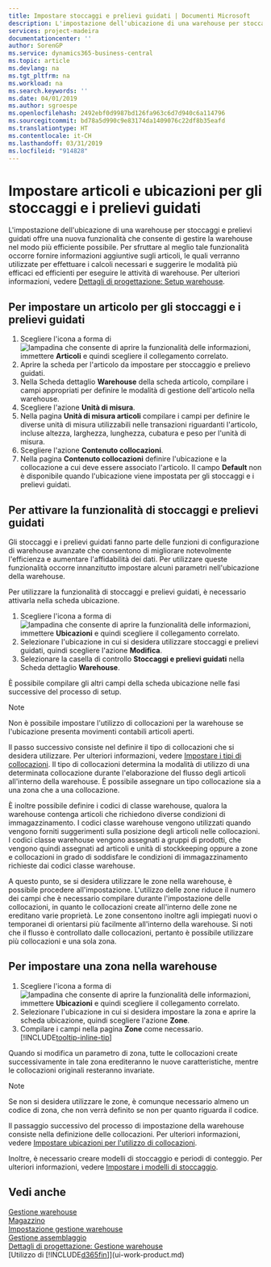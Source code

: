 ```yaml
---
title: Impostare stoccaggi e prelievi guidati | Documenti Microsoft
description: L'impostazione dell'ubicazione di una warehouse per stoccaggi e prelievi guidati offre una nuova funzionalità che consente di gestire la warehouse nel modo più efficiente possibile.
services: project-madeira
documentationcenter: ''
author: SorenGP
ms.service: dynamics365-business-central
ms.topic: article
ms.devlang: na
ms.tgt_pltfrm: na
ms.workload: na
ms.search.keywords: ''
ms.date: 04/01/2019
ms.author: sgroespe
ms.openlocfilehash: 2492ebf0d9987bd126fa963c6d7d940c6a114796
ms.sourcegitcommit: bd78a5d990c9e83174da1409076c22df8b35eafd
ms.translationtype: HT
ms.contentlocale: it-CH
ms.lasthandoff: 03/31/2019
ms.locfileid: "914828"
---
```

# <a name="set-up-items-and-locations-for-directed-put-away-and-pick"></a>Impostare articoli e ubicazioni per gli stoccaggi e i prelievi guidati
L'impostazione dell'ubicazione di una warehouse per stoccaggi e prelievi guidati offre una nuova funzionalità che consente di gestire la warehouse nel modo più efficiente possibile. Per sfruttare al meglio tale funzionalità occorre fornire informazioni aggiuntive sugli articoli, le quali verranno utilizzate per effettuare i calcoli necessari e suggerire le modalità più efficaci ed efficienti per eseguire le attività di warehouse. Per ulteriori informazioni, vedere [Dettagli di progettazione: Setup warehouse](design-details-warehouse-setup.md).

## <a name="to-set-up-an-item-for-directed-put-away-and-pick"></a>Per impostare un articolo per gli stoccaggi e i prelievi guidati  
1.  Scegliere l'icona a forma di ![lampadina che consente di aprire la funzionalità delle informazioni](media/ui-search/search_small.png "Informazioni sull'operazione che si desidera eseguire"), immettere **Articoli** e quindi scegliere il collegamento correlato.  
2.  Aprire la scheda per l'articolo da impostare per stoccaggio e prelievo guidati.
3. Nella Scheda dettaglio **Warehouse** della scheda articolo, compilare i campi appropriati per definire le modalità di gestione dell'articolo nella warehouse.  
4.  Scegliere l'azione **Unità di misura**.
5. Nella pagina **Unità di misura articoli** compilare i campi per definire le diverse unità di misura utilizzabili nelle transazioni riguardanti l'articolo, incluse altezza, larghezza, lunghezza, cubatura e peso per l'unità di misura.
6. Scegliere l'azione **Contenuto collocazioni**.
7. Nella pagina **Contenuto collocazioni** definire l'ubicazione e la collocazione a cui deve essere associato l'articolo. Il campo **Default** non è disponibile quando l'ubicazione viene impostata per gli stoccaggi e i prelievi guidati.  

## <a name="to-activate-directed-put-away-and-pick-functionality"></a>Per attivare la funzionalità di stoccaggi e prelievi guidati  
Gli stoccaggi e i prelievi guidati fanno parte delle funzioni di configurazione di warehouse avanzate che consentono di migliorare notevolmente l'efficienza e aumentare l'affidabilità dei dati. Per utilizzare queste funzionalità occorre innanzitutto impostare alcuni parametri nell'ubicazione della warehouse.  

Per utilizzare la funzionalità di stoccaggi e prelievi guidati, è necessario attivarla nella scheda ubicazione.    
1.  Scegliere l'icona a forma di ![lampadina che consente di aprire la funzionalità delle informazioni](media/ui-search/search_small.png "Informazioni sull'operazione che si desidera eseguire"), immettere **Ubicazioni** e quindi scegliere il collegamento correlato.  
2.  Selezionare l'ubicazione in cui si desidera utilizzare stoccaggi e prelievi guidati, quindi scegliere l'azione **Modifica**.  
3.  Selezionare la casella di controllo **Stoccaggi e prelievi guidati** nella Scheda dettaglio **Warehouse**.  

È possibile compilare gli altri campi della scheda ubicazione nelle fasi successive del processo di setup.  

> [!NOTE]  
>  Non è possibile impostare l'utilizzo di collocazioni per la warehouse se l'ubicazione presenta movimenti contabili articoli aperti.  

Il passo successivo consiste nel definire il tipo di collocazioni che si desidera utilizzare. Per ulteriori informazioni, vedere [Impostare i tipi di collocazioni](warehouse-how-to-set-up-bin-types.md). Il tipo di collocazioni determina la modalità di utilizzo di una determinata collocazione durante l'elaborazione del flusso degli articoli all'interno della warehouse. È possibile assegnare un tipo collocazione sia a una zona che a una collocazione.  

È inoltre possibile definire i codici di classe warehouse, qualora la warehouse contenga articoli che richiedono diverse condizioni di immagazzinamento. I codici classe warehouse vengono utilizzati quando vengono forniti suggerimenti sulla posizione degli articoli nelle collocazioni. I codici classe warehouse vengono assegnati a gruppi di prodotti, che vengono quindi assegnati ad articoli e unità di stockkeeping oppure a zone e collocazioni in grado di soddisfare le condizioni di immagazzinamento richieste dai codici classe warehouse.  

A questo punto, se si desidera utilizzare le zone nella warehouse, è possibile procedere all'impostazione. L'utilizzo delle zone riduce il numero dei campi che è necessario compilare durante l'impostazione delle collocazioni, in quanto le collocazioni create all'interno delle zone ne ereditano varie proprietà. Le zone consentono inoltre agli impiegati nuovi o temporanei di orientarsi più facilmente all'interno della warehouse. Si noti che il flusso è controllato dalle collocazioni, pertanto è possibile utilizzare più collocazioni e una sola zona.  

## <a name="to-set-up-a-zone-in-your-warehouse"></a>Per impostare una zona nella warehouse  
1.  Scegliere l'icona a forma di ![lampadina che consente di aprire la funzionalità delle informazioni](media/ui-search/search_small.png "Informazioni sull'operazione che si desidera eseguire"), immettere **Ubicazioni** e quindi scegliere il collegamento correlato.  
2.  Selezionare l'ubicazione in cui si desidera impostare la zona e aprire la scheda ubicazione, quindi scegliere l'azione **Zone**.  
3.  Compilare i campi nella pagina **Zone** come necessario. [!INCLUDE[tooltip-inline-tip](includes/tooltip-inline-tip_md.md)]  

Quando si modifica un parametro di zona, tutte le collocazioni create successivamente in tale zona erediteranno le nuove caratteristiche, mentre le collocazioni originali resteranno invariate.  

> [!NOTE]  
>  Se non si desidera utilizzare le zone, è comunque necessario almeno un codice di zona, che non verrà definito se non per quanto riguarda il codice.  

Il passaggio successivo del processo di impostazione della warehouse consiste nella definizione delle collocazioni. Per ulteriori informazioni, vedere [Impostare ubicazioni per l'utilizzo di collocazioni](warehouse-how-to-set-up-locations-to-use-bins.md).  

Inoltre, è necessario creare modelli di stoccaggio e periodi di conteggio. Per ulteriori informazioni, vedere [Impostare i modelli di stoccaggio](warehouse-how-to-set-up-put-away-templates.md).  

## <a name="see-also"></a>Vedi anche  
[Gestione warehouse](warehouse-manage-warehouse.md)  
[Magazzino](inventory-manage-inventory.md)  
[Impostazione gestione warehouse](warehouse-setup-warehouse.md)     
[Gestione assemblaggio](assembly-assemble-items.md)    
[Dettagli di progettazione: Gestione warehouse](design-details-warehouse-management.md)  
[Utilizzo di [!INCLUDE[d365fin](includes/d365fin_md.md)]](ui-work-product.md)  
